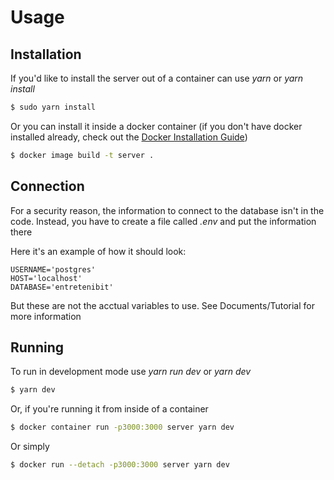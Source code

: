 # Usage

## Installation

If you'd like to install the server out of a container can use _yarn_ or _yarn install_

```bash
$ sudo yarn install
```

Or you can install it inside a docker container (if you don't have docker installed already, check out the [Docker Installation Guide](https://docs.docker.com/install/))


```bash
$ docker image build -t server .
```

## Connection
For a security reason, the information to connect to the database isn't in the code. Instead, you have to create a file called _.env_ and put the information there

Here it's an example of how it should look:

```
USERNAME='postgres'
HOST='localhost'
DATABASE='entretenibit'
```
But these are not the acctual variables to use. See Documents/Tutorial for more information


## Running
To run in development mode use _yarn run dev_ or _yarn dev_

```bash
$ yarn dev
```

Or, if you're running it from inside of a container

```bash
$ docker container run -p3000:3000 server yarn dev
```

Or simply


```bash
$ docker run --detach -p3000:3000 server yarn dev
```
